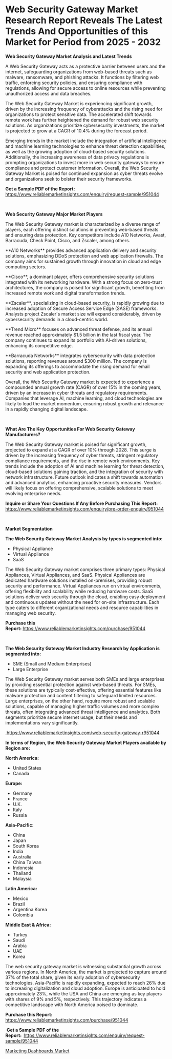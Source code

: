 <p><h1>Web Security Gateway Market Research Report Reveals The Latest Trends And Opportunities of this Market for Period from 2025 - 2032</h1></p><p><strong>Web Security Gateway Market Analysis and Latest Trends</strong></p>
<p><p>A Web Security Gateway acts as a protective barrier between users and the internet, safeguarding organizations from web-based threats such as malware, ransomware, and phishing attacks. It functions by filtering web traffic, enforcing security policies, and ensuring compliance with regulations, allowing for secure access to online resources while preventing unauthorized access and data breaches. </p><p>The Web Security Gateway Market is experiencing significant growth, driven by the increasing frequency of cyberattacks and the rising need for organizations to protect sensitive data. The accelerated shift towards remote work has further heightened the demand for robust web security solutions. As organizations prioritize cybersecurity investments, the market is projected to grow at a CAGR of 10.4% during the forecast period. </p><p>Emerging trends in the market include the integration of artificial intelligence and machine learning technologies to enhance threat detection capabilities, as well as the growing adoption of cloud-based security solutions. Additionally, the increasing awareness of data privacy regulations is prompting organizations to invest more in web security gateways to ensure compliance and protect customer information. Overall, the Web Security Gateway Market is poised for continued expansion as cyber threats evolve and organizations seek to bolster their security frameworks.</p></p>
<p><strong>Get a Sample PDF of the Report:&nbsp;</strong> <a href="https://www.reliablemarketinsights.com/enquiry/request-sample/951044?utm_campaign=3289&utm_medium=2&utm_source=Github&utm_content=ia&utm_term=06032025&utm_id=web-security-gateway">https://www.reliablemarketinsights.com/enquiry/request-sample/951044</a></p>
<p>&nbsp;</p>
<p><strong>Web Security Gateway Major Market Players</strong></p>
<p><p>The Web Security Gateway market is characterized by a diverse range of players, each offering distinct solutions in preventing web-based threats and ensuring data protection. Key competitors include A10 Networks, Avast, Barracuda, Check Point, Cisco, and Zscaler, among others. </p><p>**A10 Networks** provides advanced application delivery and security solutions, emphasizing DDoS protection and web application firewalls. The company aims for sustained growth through innovation in cloud and edge computing sectors.</p><p>**Cisco**, a dominant player, offers comprehensive security solutions integrated with its networking hardware. With a strong focus on zero-trust architectures, the company is poised for significant growth, benefiting from increased remote work and digital transformation trends.</p><p>**Zscaler**, specializing in cloud-based security, is rapidly growing due to increased adoption of Secure Access Service Edge (SASE) frameworks. Analysts project Zscaler's market size will expand considerably, driven by cybersecurity demands in a cloud-centric world.</p><p>**Trend Micro** focuses on advanced threat defense, and its annual revenue reached approximately $1.5 billion in the last fiscal year. The company continues to expand its portfolio with AI-driven solutions, enhancing its competitive edge.</p><p>**Barracuda Networks** integrates cybersecurity with data protection solutions, reporting revenues around $300 million. The company is expanding its offerings to accommodate the rising demand for email security and web application protection.</p><p>Overall, the Web Security Gateway market is expected to experience a compounded annual growth rate (CAGR) of over 15% in the coming years, driven by an increase in cyber threats and regulatory requirements. Companies that leverage AI, machine learning, and cloud technologies are likely to lead the market momentum, ensuring robust growth and relevance in a rapidly changing digital landscape.</p></p>
<p>&nbsp;</p>
<p><strong>What Are The Key Opportunities For Web Security Gateway Manufacturers?</strong></p>
<p><p>The Web Security Gateway market is poised for significant growth, projected to expand at a CAGR of over 10% through 2028. This surge is driven by the increasing frequency of cyber threats, stringent regulatory compliance requirements, and the rise in remote work environments. Key trends include the adoption of AI and machine learning for threat detection, cloud-based solutions gaining traction, and the integration of security with network infrastructure. Future outlook indicates a shift towards automation and advanced analytics, enhancing proactive security measures. Vendors will likely focus on offering comprehensive, scalable solutions to meet evolving enterprise needs.</p></p>
<p><strong>Inquire or Share Your Questions If Any Before Purchasing This Report:</strong> <a href="https://www.reliablemarketinsights.com/enquiry/pre-order-enquiry/951044?utm_campaign=3289&utm_medium=2&utm_source=Github&utm_content=ia&utm_term=06032025&utm_id=web-security-gateway">https://www.reliablemarketinsights.com/enquiry/pre-order-enquiry/951044</a></p>
<p>&nbsp;</p>
<p><strong>Market Segmentation</strong></p>
<p><strong>The Web Security Gateway Market Analysis by types is segmented into:</strong></p>
<p><ul><li>Physical Appliance</li><li>Virtual Appliance</li><li>SaaS</li></ul></p>
<p><p>The Web Security Gateway market comprises three primary types: Physical Appliances, Virtual Appliances, and SaaS. Physical Appliances are dedicated hardware solutions installed on-premises, providing robust security and performance. Virtual Appliances run on virtual environments, offering flexibility and scalability while reducing hardware costs. SaaS solutions deliver web security through the cloud, enabling easy deployment and continuous updates without the need for on-site infrastructure. Each type caters to different organizational needs and resource capabilities in managing web security.</p></p>
<p><strong>Purchase this Report:&nbsp;</strong><a href="https://www.reliablemarketinsights.com/purchase/951044?utm_campaign=3289&utm_medium=2&utm_source=Github&utm_content=ia&utm_term=06032025&utm_id=web-security-gateway">https://www.reliablemarketinsights.com/purchase/951044</a></p>
<p>&nbsp;</p>
<p><strong>The Web Security Gateway Market Industry Research by Application is segmented into:</strong></p>
<p><ul><li>SME (Small and Medium Enterprises)</li><li>Large Enterprise</li></ul></p>
<p><p>The Web Security Gateway market serves both SMEs and large enterprises by providing essential protection against web-based threats. For SMEs, these solutions are typically cost-effective, offering essential features like malware protection and content filtering to safeguard limited resources. Large enterprises, on the other hand, require more robust and scalable solutions, capable of managing higher traffic volumes and more complex threats, often integrating advanced threat intelligence and analytics. Both segments prioritize secure internet usage, but their needs and implementations vary significantly.</p></p>
<p><a href="https://www.reliablemarketinsights.com/web-security-gateway-r951044?utm_campaign=3289&utm_medium=2&utm_source=Github&utm_content=ia&utm_term=06032025&utm_id=web-security-gateway">&nbsp;https://www.reliablemarketinsights.com/web-security-gateway-r951044</a></p>
<p><strong>In terms of Region, the Web Security Gateway Market Players available by Region are:</strong></p>
<p>
    <p> <strong> North America: </strong>
        <ul>
            <li>United States</li>
            <li>Canada</li>
        </ul>
        </p> 
    <p> <strong> Europe: </strong>
        <ul>
            <li>Germany</li>
            <li>France</li>
            <li>U.K.</li>
            <li>Italy</li>
            <li>Russia</li>
        </ul>
        </p> 
    <p> <strong> Asia-Pacific: </strong>
        <ul>
            <li>China</li>
            <li>Japan</li>
            <li>South Korea</li>
            <li>India</li>
            <li>Australia</li>
            <li>China Taiwan</li>
            <li>Indonesia</li>
            <li>Thailand</li>
            <li>Malaysia</li>
        </ul>
        </p> 
    <p> <strong> Latin America: </strong>
        <ul>
            <li>Mexico</li>
            <li>Brazil</li>
            <li>Argentina Korea</li>
            <li>Colombia</li>
        </ul>
        </p> 
    <p> <strong> Middle East & Africa: </strong>
        <ul>
            <li>Turkey</li>
            <li>Saudi</li>
            <li>Arabia</li>
            <li>UAE</li>
            <li>Korea</li>
        </ul>
    </p>
    </p>
<p><p>The web security gateway market is witnessing substantial growth across various regions. In North America, the market is projected to capture around 37% of the total share, given its early adoption of cybersecurity technologies. Asia-Pacific is rapidly expanding, expected to reach 26% due to increasing digitalization and cloud adoption. Europe is anticipated to hold approximately 23%, while the USA and China are emerging as key players with shares of 9% and 5%, respectively. This trajectory indicates a competitive landscape with North America poised to dominate.</p></p>
<p><strong>Purchase this Report: </strong><a href="https://www.reliablemarketinsights.com/purchase/951044?utm_campaign=3289&utm_medium=2&utm_source=Github&utm_content=ia&utm_term=06032025&utm_id=web-security-gateway">https://www.reliablemarketinsights.com/purchase/951044</a></p>
<p>&nbsp;<strong>Get a Sample PDF of the Report:&nbsp;&nbsp;</strong><a href="https://www.reliablemarketinsights.com/enquiry/request-sample/951044?utm_campaign=3289&utm_medium=2&utm_source=Github&utm_content=ia&utm_term=06032025&utm_id=web-security-gateway">https://www.reliablemarketinsights.com/enquiry/request-sample/951044</a></p>
<p><strong></strong></p>
<p><p><a href="https://github.com/shadnfamoza/Market-Research-Report-List-1/blob/main/marketing-dashboards-market.md?utm_campaign=3289&utm_medium=2&utm_source=Github&utm_content=ia&utm_term=06032025&utm_id=web-security-gateway">Marketing Dashboards Market</a></p></p>
